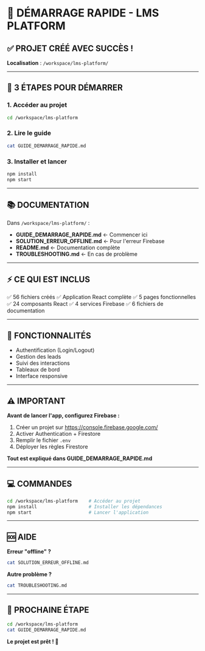 # 🎯 DÉMARRAGE RAPIDE - LMS PLATFORM

## ✅ PROJET CRÉÉ AVEC SUCCÈS !

**Localisation** : `/workspace/lms-platform/`

---

## 🚀 3 ÉTAPES POUR DÉMARRER

### 1. Accéder au projet
```bash
cd /workspace/lms-platform
```

### 2. Lire le guide
```bash
cat GUIDE_DEMARRAGE_RAPIDE.md
```

### 3. Installer et lancer
```bash
npm install
npm start
```

---

## 📚 DOCUMENTATION

Dans `/workspace/lms-platform/` :

- **GUIDE_DEMARRAGE_RAPIDE.md** ← Commencer ici
- **SOLUTION_ERREUR_OFFLINE.md** ← Pour l'erreur Firebase
- **README.md** ← Documentation complète
- **TROUBLESHOOTING.md** ← En cas de problème

---

## ⚡ CE QUI EST INCLUS

✅ 56 fichiers créés
✅ Application React complète
✅ 5 pages fonctionnelles
✅ 24 composants React
✅ 4 services Firebase
✅ 6 fichiers de documentation

---

## 🎯 FONCTIONNALITÉS

- Authentification (Login/Logout)
- Gestion des leads
- Suivi des interactions
- Tableaux de bord
- Interface responsive

---

## ⚠️ IMPORTANT

**Avant de lancer l'app, configurez Firebase :**

1. Créer un projet sur https://console.firebase.google.com/
2. Activer Authentication + Firestore
3. Remplir le fichier `.env`
4. Déployer les règles Firestore

**Tout est expliqué dans GUIDE_DEMARRAGE_RAPIDE.md**

---

## 💻 COMMANDES

```bash
cd /workspace/lms-platform    # Accéder au projet
npm install                   # Installer les dépendances
npm start                     # Lancer l'application
```

---

## 🆘 AIDE

**Erreur "offline" ?**
```bash
cat SOLUTION_ERREUR_OFFLINE.md
```

**Autre problème ?**
```bash
cat TROUBLESHOOTING.md
```

---

## 🎉 PROCHAINE ÉTAPE

```bash
cd /workspace/lms-platform
cat GUIDE_DEMARRAGE_RAPIDE.md
```

**Le projet est prêt ! 🚀**
